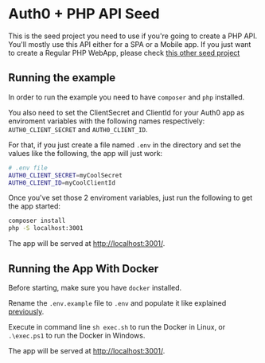 # Auth0 + PHP API Seed
This is the seed project you need to use if you're going to create a PHP API. You'll mostly use this API either for a SPA or a Mobile app. If you just want to create a Regular PHP WebApp, please check [this other seed project](https://github.com/auth0/auth0-PHP/tree/master/examples/basic-webapp)

## Running the example
In order to run the example you need to have `composer` and `php` installed.

You also need to set the ClientSecret and ClientId for your Auth0 app as enviroment variables with the following names respectively: `AUTH0_CLIENT_SECRET` and `AUTH0_CLIENT_ID`.

For that, if you just create a file named `.env` in the directory and set the values like the following, the app will just work:

````bash
# .env file
AUTH0_CLIENT_SECRET=myCoolSecret
AUTH0_CLIENT_ID=myCoolClientId
````

Once you've set those 2 enviroment variables, just run the following to get the app started:

````bash
composer install
php -S localhost:3001
````

The app will be served at [http://localhost:3001/](http://localhost:3001/).

## Running the App With Docker

Before starting, make sure you have `docker` installed.

Rename the `.env.example` file to `.env` and populate it like explained [previously](#running-the-example).

Execute in command line `sh exec.sh` to run the Docker in Linux, or `.\exec.ps1` to run the Docker in Windows.

The app will be served at [http://localhost:3001/](http://localhost:3001/).
